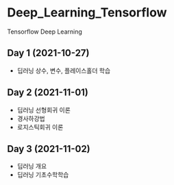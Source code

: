 # Deep_Learning_Tensorflow
Tensorflow Deep Learning

## Day 1 (2021-10-27)
- 딥러닝 상수, 변수, 플레이스홀더 학습

## Day 2 (2021-11-01)
- 딥러닝 선형회귀 이론
- 경사하강법 
- 로지스틱회귀 이론

## Day 3 (2021-11-02)
- 딥러닝 개요
- 딥러닝 기초수학학습
